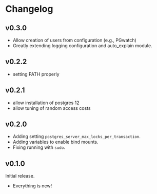# Changelog

## v0.3.0

- Allow creation of users from configuration (e.g., PGwatch)
- Greatly extending logging configuration and auto_explain module.

## v0.2.2

- setting PATH properly

## v0.2.1

- allow installation of postgres 12
- allow tuning of random access costs

## v0.2.0

- Adding setting `postgres_server_max_locks_per_transaction`.
- Adding variables to enable bind mounts.
- Fixing running with `sudo`.

## v0.1.0

Initial release.

- Everything is new!
